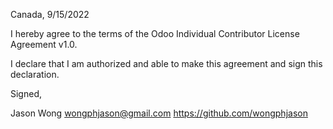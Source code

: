 Canada, 9/15/2022

I hereby agree to the terms of the Odoo Individual Contributor License
Agreement v1.0.

I declare that I am authorized and able to make this agreement and sign this
declaration.

Signed,

Jason Wong wongphjason@gmail.com https://github.com/wongphjason
